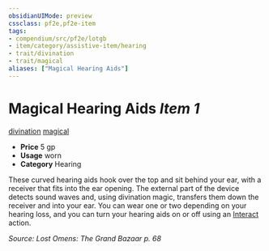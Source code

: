 ```yaml
---
obsidianUIMode: preview
cssclass: pf2e,pf2e-item
tags:
- compendium/src/pf2e/lotgb
- item/category/assistive-item/hearing
- trait/divination
- trait/magical
aliases: ["Magical Hearing Aids"]
---
```

# Magical Hearing Aids *Item 1*  
[divination](../../../Rules/traits/divination.md)  [magical](../../../Rules/traits/magical.md)  

- **Price** 5 gp
- **Usage** worn
- **Category** Hearing

These curved hearing aids hook over the top and sit behind your ear, with a receiver that fits into the ear opening. The external part of the device detects sound waves and, using divination magic, transfers them down the receiver and into your ear. You can wear one or two depending on your hearing loss, and you can turn your hearing aids on or off using an [Interact](../../../Rules/actions/interact.md) action.

*Source: Lost Omens: The Grand Bazaar p. 68*